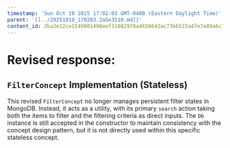 ```yaml
---
timestamp: 'Sun Oct 19 2025 17:02:03 GMT-0400 (Eastern Daylight Time)'
parent: '[[../20251019_170203.2a5e3510.md]]'
content_id: 2ba2e12ce1549001490eef31082978a4658642ac73bb515a47e7e89a6c7402e9
---
```


# Revised response:

## `FilterConcept` Implementation (Stateless)

This revised `FilterConcept` no longer manages persistent filter states in MongoDB. Instead, it acts as a utility, with its primary `search` action taking both the items to filter and the filtering criteria as direct inputs. The `Db` instance is still accepted in the constructor to maintain consistency with the concept design pattern, but it is not directly used within this specific stateless concept.
